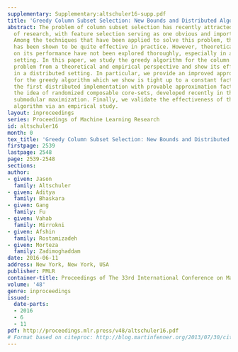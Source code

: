 ```yaml
---
supplementary: Supplementary:altschuler16-supp.pdf
title: 'Greedy Column Subset Selection: New Bounds and Distributed Algorithms'
abstract: The problem of column subset selection has recently attracted a large body
  of research, with feature selection serving as one obvious and important application.
  Among the techniques that have been applied to solve this problem, the greedy algorithm
  has been shown to be quite effective in practice. However, theoretical guarantees
  on its performance have not been explored thoroughly, especially in a distributed
  setting. In this paper, we study the greedy algorithm for the column subset selection
  problem from a theoretical and empirical perspective and show its effectiveness
  in a distributed setting. In particular, we provide an improved approximation guarantee
  for the greedy algorithm which we show is tight up to a constant factor, and present
  the first distributed implementation with provable approximation factors. We use
  the idea of randomized composable core-sets, developed recently in the context of
  submodular maximization. Finally, we validate the effectiveness of this distributed
  algorithm via an empirical study.
layout: inproceedings
series: Proceedings of Machine Learning Research
id: altschuler16
month: 0
tex_title: 'Greedy Column Subset Selection: New Bounds and Distributed Algorithms'
firstpage: 2539
lastpage: 2548
page: 2539-2548
sections: 
author:
- given: Jason
  family: Altschuler
- given: Aditya
  family: Bhaskara
- given: Gang
  family: Fu
- given: Vahab
  family: Mirrokni
- given: Afshin
  family: Rostamizadeh
- given: Morteza
  family: Zadimoghaddam
date: 2016-06-11
address: New York, New York, USA
publisher: PMLR
container-title: Proceedings of The 33rd International Conference on Machine Learning
volume: '48'
genre: inproceedings
issued:
  date-parts:
  - 2016
  - 6
  - 11
pdf: http://proceedings.mlr.press/v48/altschuler16.pdf
# Format based on citeproc: http://blog.martinfenner.org/2013/07/30/citeproc-yaml-for-bibliographies/
---
```

